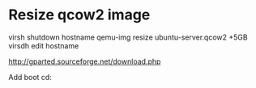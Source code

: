 # Resize qcow2 image

virsh shutdown hostname
qemu-img resize ubuntu-server.qcow2 +5GB
virsdh edit hostname

http://gparted.sourceforge.net/download.php

Add boot cd:

<boot dev='cdrom'/>
<source file='/mnt/iso/gparted-live-0.16.1-1-i486.iso'/>
<target dev='hdc' bus='ide'/>
<readonly/>
</disk>

